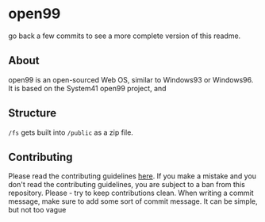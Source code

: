 # open99
go back a few commits to see a more complete version of this readme.
## About
open99 is an open-sourced Web OS, similar to Windows93 or Windows96. It is based on the System41 open99 project, and   
## Structure
`/fs` gets built into `/public` as a zip file.

## Contributing
Please read the contributing guidelines [here](CONTRIBUTING.md). If you make a mistake and you don't read the contributing guidelines, you are subject to a ban from this repository. Please - try to keep contributions clean. When writing a commit message, make sure to add some sort of commit message. It can be simple, but not too vague